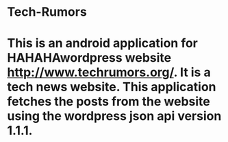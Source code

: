 # Tech-Rumors
# This is an android application for HAHAHAwordpress website http://www.techrumors.org/. It is a tech news website. This application fetches the posts from the website using the wordpress json api version 1.1.1.
